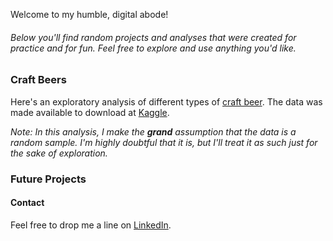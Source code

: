 
Welcome to my humble, digital abode!

###### Below you'll find random projects and analyses that were created for practice and for fun.  Feel free to explore and use anything you'd like.

### Craft Beers

Here's an exploratory analysis of different types of [craft beer](Beer_Analysis.html).  The data was made available to download at [Kaggle](https://www.kaggle.com/nickhould/craft-cans).

_Note: In this analysis, I make the **grand** assumption that the data is a random sample. I'm highly doubtful that it is, but I'll treat it as such just for the sake of exploration._

### Future Projects

#### Contact

Feel free to drop me a line on [LinkedIn](https://www.linkedin.com/in/william-raikes-81508448).

